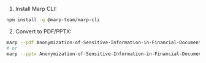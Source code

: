 
1. Install Marp CLI:
```bash
npm install -g @marp-team/marp-cli
```

2. Convert to PDF/PPTX:
```bash
marp --pdf Anonymization-of-Sensitive-Information-in-Financial-Documents-Using-Python-Diffusion-Models-and-Named-Entity-Recognition.md  --allow-local-files 
# or
marp --pptx Anonymization-of-Sensitive-Information-in-Financial-Documents-Using-Python-Diffusion-Models-and-Named-Entity-Recognition.md  --allow-local-files 
```
